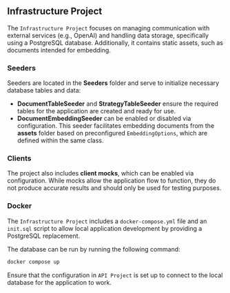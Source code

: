 ﻿## Infrastructure Project

The `Infrastructure Project` focuses on managing communication with external services (e.g., OpenAI) and handling data
storage, specifically using a PostgreSQL database. Additionally, it contains static assets, such as documents intended
for embedding.

### Seeders

Seeders are located in the **Seeders** folder and serve to initialize necessary database tables and data:

- **DocumentTableSeeder** and **StrategyTableSeeder** ensure the required tables for the application are created and
  ready for use.
- **DocumentEmbeddingSeeder** can be enabled or disabled via configuration. This seeder facilitates embedding documents
  from the **assets** folder based on preconfigured `EmbeddingOptions`, which are defined within the same class.

### Clients

The project also includes **client mocks**, which can be enabled via configuration. While mocks allow the application
flow to function, they do not produce accurate results and should only be used for testing purposes.

### Docker

The `Infrastructure Project` includes a `docker-compose.yml` file and an `init.sql` script to allow local application
development by providing a PostgreSQL replacement.

The database can be run by running the following command:

```bash 
docker compose up
```

Ensure that the configuration in `API Project` is set up to connect to the local database for the application to work.

